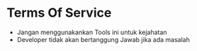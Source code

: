 # Terms Of Service
- Jangan menggunakankan Tools ini untuk kejahatan
- Developer tidak akan bertanggung Jawab jika ada masalah
